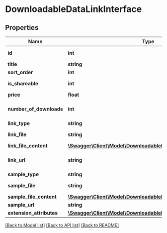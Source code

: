 # DownloadableDataLinkInterface

## Properties
Name | Type | Description | Notes
------------ | ------------- | ------------- | -------------
**id** | **int** | Sample(or link) id | [optional] 
**title** | **string** |  | [optional] 
**sort_order** | **int** |  | 
**is_shareable** | **int** | Shareable status | 
**price** | **float** | Price | 
**number_of_downloads** | **int** | Of downloads per user | [optional] 
**link_type** | **string** |  | 
**link_file** | **string** | relative file path | [optional] 
**link_file_content** | [**\Swagger\Client\Model\DownloadableDataFileContentInterface**](DownloadableDataFileContentInterface.md) |  | [optional] 
**link_url** | **string** | Link url or null when type is &#39;file&#39; | [optional] 
**sample_type** | **string** |  | 
**sample_file** | **string** | relative file path | [optional] 
**sample_file_content** | [**\Swagger\Client\Model\DownloadableDataFileContentInterface**](DownloadableDataFileContentInterface.md) |  | [optional] 
**sample_url** | **string** | file URL | [optional] 
**extension_attributes** | [**\Swagger\Client\Model\DownloadableDataLinkExtensionInterface**](DownloadableDataLinkExtensionInterface.md) |  | [optional] 

[[Back to Model list]](../README.md#documentation-for-models) [[Back to API list]](../README.md#documentation-for-api-endpoints) [[Back to README]](../README.md)



